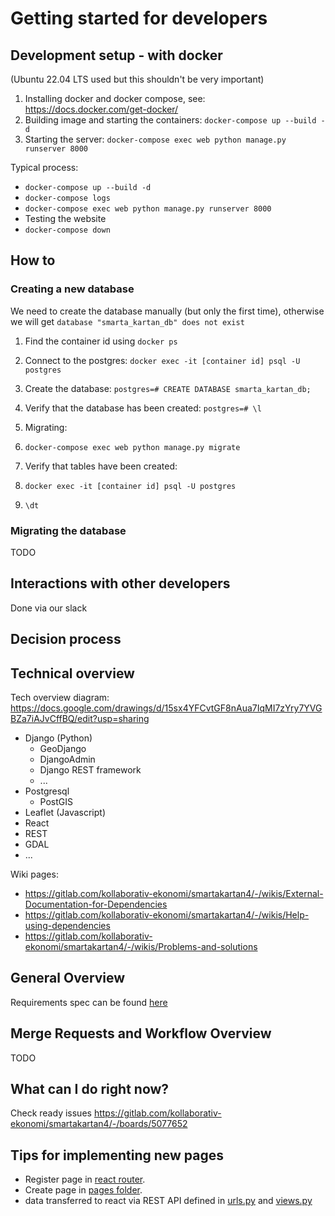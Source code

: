 
# Getting started for developers

## Development setup - with docker
(Ubuntu 22.04 LTS used but this shouldn't be very important)

1. Installing docker and docker compose, see: https://docs.docker.com/get-docker/
1. Building image and starting the containers: `docker-compose up --build -d`
1. Starting the server: `docker-compose exec web python manage.py runserver 8000`

Typical process:
* `docker-compose up --build -d`
* `docker-compose logs`
* `docker-compose exec web python manage.py runserver 8000`
* Testing the website
* `docker-compose down`

## How to

### Creating a new database

We need to create the database manually (but only the first time), otherwise we will get `database "smarta_kartan_db" does not exist`
1. Find the container id using `docker ps`
1. Connect to the postgres: `docker exec -it [container id] psql -U postgres`
1. Create the database: `postgres=# CREATE DATABASE smarta_kartan_db;`
1. Verify that the database has been created: `postgres=# \l`

2. Migrating:
1. `docker-compose exec web python manage.py migrate`
1. Verify that tables have been created:
  1. `docker exec -it [container id] psql -U postgres`
  1. `\dt`

### Migrating the database

TODO


## Interactions with other developers

Done via our slack

## Decision process

## Technical overview

Tech overview diagram: https://docs.google.com/drawings/d/15sx4YFCvtGF8nAua7IqMI7zYry7YVGBZa7iAJvCffBQ/edit?usp=sharing

* Django (Python)
  * GeoDjango
  * DjangoAdmin
  * Django REST framework
  * ...
* Postgresql
  * PostGIS
* Leaflet (Javascript)
* React 
* REST
* GDAL
* ...

Wiki pages:
* https://gitlab.com/kollaborativ-ekonomi/smartakartan4/-/wikis/External-Documentation-for-Dependencies
* https://gitlab.com/kollaborativ-ekonomi/smartakartan4/-/wikis/Help-using-dependencies
* https://gitlab.com/kollaborativ-ekonomi/smartakartan4/-/wikis/Problems-and-solutions

## General Overview

Requirements spec can be found [here](https://gitlab.com/kollaborativ-ekonomi/docs/-/blob/main/smarta-kartan-req-spec.md)

## Merge Requests and Workflow Overview

TODO

## What can I do right now?
Check ready issues https://gitlab.com/kollaborativ-ekonomi/smartakartan4/-/boards/5077652

## Tips for implementing new pages
- Register page in [react router](https://gitlab.com/kollaborativ-ekonomi/smartakartan4/-/blob/main/react-frontend/src/App.js).
- Create page in [pages folder](https://gitlab.com/kollaborativ-ekonomi/smartakartan4/-/tree/main/react-frontend/src/pages).
- data transferred to react via REST API defined in [urls.py](https://gitlab.com/kollaborativ-ekonomi/smartakartan4/-/blob/main/smartakartan4/urls.py) and [views.py](https://gitlab.com/kollaborativ-ekonomi/smartakartan4/-/blob/main/website/views.py)

<!--
Reference:
https://gitlab.com/mindfulness-at-the-computer/mindfulness-at-the-computer/-/blob/master/CONTRIBUTING.md
-->
